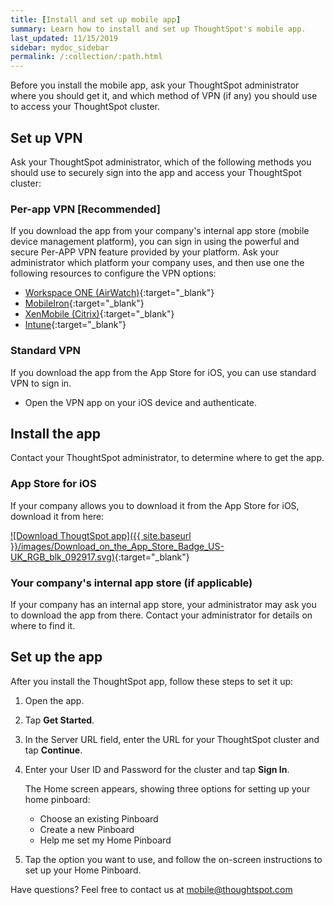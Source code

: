 ```yaml
---
title: [Install and set up mobile app]
summary: Learn how to install and set up ThoughtSpot's mobile app.
last_updated: 11/15/2019
sidebar: mydoc_sidebar
permalink: /:collection/:path.html
---
```

Before you install the mobile app, ask your ThoughtSpot administrator where you should get it, and which method of VPN (if any) you should use to access your ThoughtSpot cluster.

## Set up VPN

Ask your ThoughtSpot administrator, which of the following methods you should use to securely sign into  the app and access your ThoughtSpot cluster:

### Per-app VPN [Recommended]

If you download the app from your company's internal app store (mobile device management platform), you can sign in using the powerful and secure Per-APP VPN feature provided by your platform. Ask your administrator which platform your company uses, and then use one the following resources to configure the VPN options:

- [Workspace ONE (AirWatch)](https://docs.vmware.com/en/VMware-Workspace-ONE-UEM/1811/VMware-Workspace-ONE-UEM-iOS-Device-Management/GUID-AWT-IOS-PROFILEVPN.html){:target="_blank"}
- [MobileIron](http://mi.extendedhelp.mobileiron.com/53/all/en/desktop/Per-App_VPN_Configuration.htm){:target="_blank"}
- [XenMobile (Citrix)](https://docs.citrix.com/en-us/citrix-endpoint-management/policies/vpn-policy.html){:target="_blank"}
- [Intune](https://docs.microsoft.com/en-us/intune/vpn-setting-configure-per-app){:target="_blank"}

### Standard VPN

If you download the app from the App Store for iOS, you can use standard VPN to sign in.

- Open the VPN app on your iOS device and authenticate.

## Install the app

Contact your ThoughtSpot administrator, to determine where to get the app.

### App Store for iOS

If your company allows you to download it from the App Store for iOS, download it from here:

[![Download ThougtSpot app]({{ site.baseurl }}/images/Download_on_the_App_Store_Badge_US-UK_RGB_blk_092917.svg)](https://apps.apple.com/app/id1437983463){:target="_blank"}

### Your company's internal app store (if applicable)

If your company has an internal app store, your administrator may ask you to download the app from there. Contact your administrator for details on where to find it.

## Set up the app

After you install the ThoughtSpot app, follow these steps to set it up:
1. Open the app.
2. Tap **Get Started**.
3. In the Server URL field, enter the URL for your ThoughtSpot cluster and tap **Continue**.
4. Enter your User ID and Password for the cluster and tap **Sign In**.

   The Home screen appears, showing three options for setting up your home pinboard:
   - Choose an existing Pinboard
   - Create a new Pinboard
   - Help me set my Home Pinboard
6. Tap the option you want to use, and follow the on-screen instructions to set up your Home Pinboard.

Have questions? Feel free to contact us at [mobile@thoughtspot.com](mailto:mobile@thoughtspot.com?subject=ThoughtSpot%20Mobile%20App%20Question)
